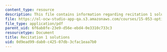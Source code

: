 ```yaml
---
content_type: resource
description: This file contains information regarding recitation 1 solutions.
file: https://ol-ocw-studio-app-qa.s3.amazonaws.com/courses/15-053-optimization-methods-in-management-science-spring-2013/0d9ead99dab0c42507db3cfac1eaa7b0_MIT15_053S13_rec01sol.pdf
file_type: application/pdf
parent_uid: 6f6ab8fe-23e9-d56e-ebd4-0e3310c733c3
resourcetype: Document
title: Recitation 1 solutions
uid: 0d9ead99-dab0-c425-07db-3cfac1eaa7b0
---
```

